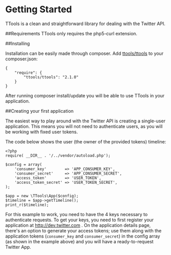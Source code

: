 Getting Started
=====

TTools is a clean and straightforward library for dealing with the Twitter API.

##Requirements
TTools only requires the php5-curl extension.

##Installing

Installation can be easily made through composer. Add [ttools/ttools](https://packagist.org/packages/ttools/ttools) to your composer.json:

    {
        "require": {
            "ttools/ttools": "2.1.0"
        }
    }


After running composer install/update you will be able to use TTools in your application.


##Creating your first application

The easiest way to play around with the Twitter API is creating a single-user application. This means you will not need to authenticate users, as you will be working with fixed user tokens.


The code below shows the user (the owner of the provided tokens) timeline:

    <?php
    require( __DIR__ . '/../vendor/autoload.php');
    
    $config = array(
        'consumer_key'        => 'APP_CONSUMER_KEY',
        'consumer_secret'     => 'APP_CONSUMER_SECRET',
        'access_token'        => 'USER_TOKEN',
        'access_token_secret' => 'USER_TOKEN_SECRET',
    );
    
    $app = new \TTools\App($config);
    $timeline = $app->getTimeline();
    print_r($timeline);
    
For this example to work, you need to have the 4 keys necessary to authenticate requests. 
To get your keys, you need to first register your application at http://dev.twitter.com . On the application details page, there's an option to generate your access tokens; 
use them along with the application tokens (``consumer_key`` and ``consumer_secret``) in the config array (as shown in the example above) and you will have a ready-to-request Twitter App.
